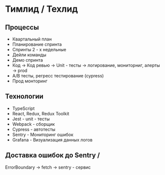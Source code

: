# Тимлид / Техлид

## Процессы

* Квартальный план
* Планирование спринта
* Спринты 2 - х недельные
* Дейли команды
* Демо спринта
* Код -> Код ревью -> Unit - тесты -> логирование, мониторниг, алерты -> prod
* A/B тесты, регресс тестирование (cypress)
* Прод монторинг

## Технологии

* TypeScript
* React, Redux, Redux Toolkit
* Jest - unit - тесты
* Webpack - сборщик
* Cypress - автотесты
* Sentry - Мониторинг ошибок
* Grafana - Визуализация данных логов

## Доставка ошибок до Sentry / 

ErrorBoundary -> fetch -> sentry - сервис
